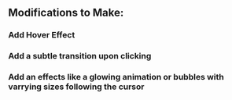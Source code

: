 ## Modifications to Make:
### Add Hover Effect
### Add a subtle transition upon clicking 
### Add an effects like a glowing animation or bubbles with varrying sizes following the cursor
